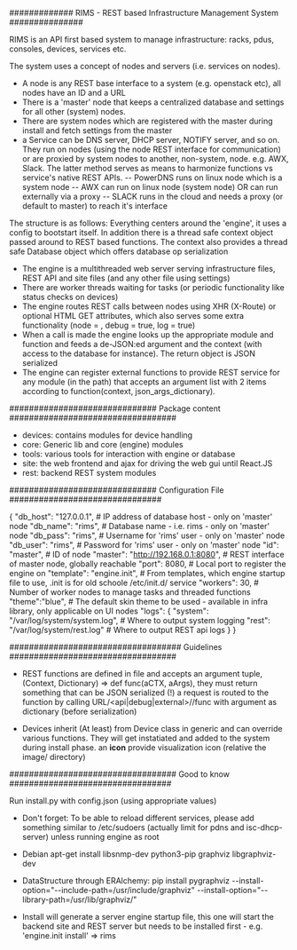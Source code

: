 ############# RIMS - REST based Infrastructure Management System ###############

RIMS is an API first based system to manage infrastructure: racks, pdus, consoles, devices, services etc.

The system uses a concept of nodes and servers (i.e. services on nodes).
- A node is any REST base interface to a system (e.g. openstack etc), all nodes have an ID and a URL
- There is a 'master' node that keeps a centralized database and settings for all other (system) nodes.
- There are system nodes which are registered with the master during install and fetch settings from the master
- a Service can be DNS server, DHCP server, NOTIFY server, and so on. They run on nodes (using the node REST interface for communication) or are proxied by system nodes to another, non-system, node. e.g. AWX, Slack. The latter method serves as means to harmonize functions vs service's native REST APIs.
-- PowerDNS runs on linux node which is a system node
-- AWX can run on linux node (system node) OR can run externally via a proxy
-- SLACK runs in the cloud and needs a proxy (or default to master) to reach it's interface


The structure is as follows: Everything centers around the 'engine', it uses a config to bootstart itself. In addition there is a thread safe context object passed around to REST based functions. The context also provides a thread safe Database object which offers database op serialization
- The engine is a multithreaded web server serving infrastructure files, REST API and site files (and any other file using settings)
- There are worker threads waiting for tasks (or periodic functionality like status checks on devices)
- The engine routes REST calls between nodes using XHR (X-Route) or optional HTML GET attributes, which also serves some extra functionality (node = <node>, debug = true, log = true)
- When a call is made the engine looks up the appropriate module and function and feeds a de-JSON:ed argument and the context (with access to the database for instance). The return object is JSON serialized
- The engine can register external functions to provide REST service for any module (in the path) that accepts an argument list with 2 items according to function(context, json_args_dictionary).


############################## Package content ##################################
- devices: contains modules for device handling 
- core: Generic lib and core (engine) modules
- tools: various tools for interaction with engine or database
- site: the web frontend and ajax for driving the web gui until React.JS
- rest: backend REST system modules


############################## Configuration File ###############################

{
    "db_host": "127.0.0.1", # IP address of database host - only on 'master' node
    "db_name": "rims",      # Database name - i.e. rims   - only on 'master' node
    "db_pass": "rims",      # Username for 'rims' user    - only on 'master' node
    "db_user": "rims",      # Password for 'rims' user    - only on 'master' node
    "id": "master",         # ID of node
    "master": "http://192.168.0.1:8080",   # REST interface of master node, globally reachable
    "port": 8080,           # Local port to register the engine on
    "template": "engine.init", # From templates, which engine startup file to use, .init is for old schoole /etc/init.d/ service
    "workers": 30,          # Number of worker nodes to manage tasks and threaded functions
    "theme":"blue",         # The default skin theme to be used - available in infra library, only applicable on UI nodes
    "logs": {
        "system": "/var/log/system/system.log",  # Where to output system logging
        "rest": "/var/log/system/rest.log"       # Where to output REST api logs
    }
}

################################### Guidelines ##################################

- REST functions are defined in file <file> and accepts an argument tuple, (Context, Dictionary) => def func(aCTX, aArgs), they must return something that can be JSON serialized (!)
a request is routed to the function by calling URL/<api|debug|external>/<file>/func with argument as dictionary (before serialization)

- Devices inherit (At least) from Device class in generic and can override various functions. They will get instatiated and added to the system during install phase. an __icon__ provide visualization icon (relative the image/ directory)

################################## Good to know #################################

Run install.py with config.json (using appropriate values)

- Don't forget:
To be able to reload different services, please add something similar to /etc/sudoers (actually limit for pdns and isc-dhcp-server) unless running engine as root

- Debian
apt-get install libsnmp-dev python3-pip graphviz libgraphviz-dev

- DataStructure through ERAlchemy:
pip install pygraphviz --install-option="--include-path=/usr/include/graphviz" --install-option="--library-path=/usr/lib/graphviz/"

- Install will generate a server engine startup file, this one will start the backend site and REST server but needs to be installed first - e.g. 'engine.init install' => rims
